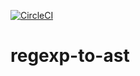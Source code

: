[![CircleCI](https://circleci.com/gh/bd82/regexp-to-ast.svg?style=svg)](https://circleci.com/gh/bd82/regexp-to-ast)

# regexp-to-ast

